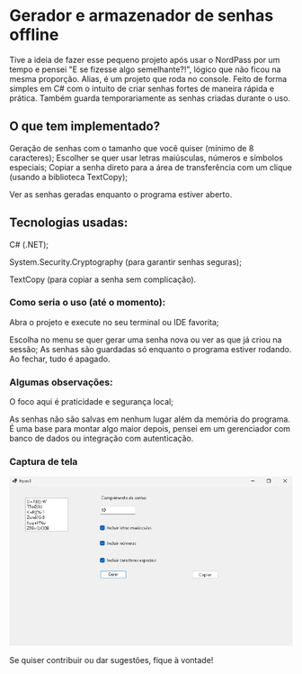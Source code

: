 <h1>Gerador e armazenador de senhas offline</h1>

Tive a ideia de fazer esse pequeno projeto após usar o NordPass por um tempo e pensei "E se fizesse algo semelhante?!", lógico que não ficou na mesma proporção. Alias, é um projeto que roda no console. Feito de forma simples em C# com o intuito de criar senhas fortes de maneira rápida e prática. Também guarda temporariamente as senhas criadas durante o uso.

<h2>O que tem implementado?</h2>

Geração de senhas com o tamanho que você quiser (mínimo de 8 caracteres);
Escolher se quer usar letras maiúsculas, números e símbolos especiais;
Copiar a senha direto para a área de transferência com um clique (usando a biblioteca TextCopy);

Ver as senhas geradas enquanto o programa estiver aberto.

<h2>Tecnologias usadas:</h2>

C# (.NET);

System.Security.Cryptography (para garantir senhas seguras);

TextCopy (para copiar a senha sem complicação).

<h3>Como seria o uso (até o momento):</h3>

Abra o projeto e execute no seu terminal ou IDE favorita;


Escolha no menu se quer gerar uma senha nova ou ver as que já criou na sessão;
As senhas são guardadas só enquanto o programa estiver rodando. Ao fechar, tudo é apagado.

<h3>Algumas observações:</h3>

O foco aqui é praticidade e segurança local;

As senhas não são salvas em nenhum lugar além da memória do programa.
É uma base para montar algo maior depois, pensei em um gerenciador com banco de dados ou integração com autenticação.

<h3>Captura de tela</h3>

![Interface do Gerador de Senhas](fotoprojeto3.png)

Se quiser contribuir ou dar sugestões, fique à vontade!

